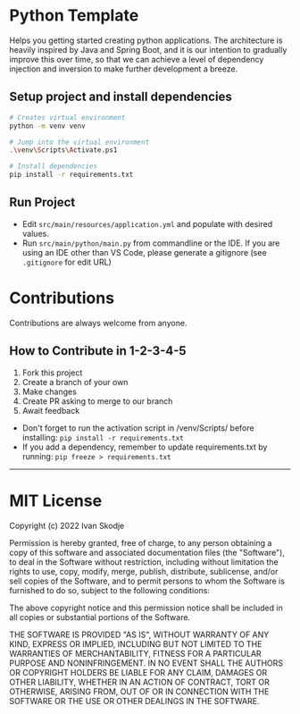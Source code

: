 # Python Template

Helps you getting started creating python applications. The architecture is heavily inspired by Java and Spring Boot, and it is our intention to gradually improve this over time, so that we can achieve a level of dependency injection and inversion to make further development a breeze.

## Setup project and install dependencies

```bash
# Creates virtual environment
python -m venv venv 

# Jump into the virtual environment
.\venv\Scripts\Activate.ps1

# Install dependencies
pip install -r requirements.txt
```

## Run Project

- Edit `src/main/resources/application.yml` and populate with desired values.  
- Run `src/main/python/main.py` from commandline or the IDE. If you are using an IDE other than VS Code, please generate a gitignore (see `.gitignore` for edit URL)

# Contributions

Contributions are always welcome from anyone. 

## How to Contribute in 1-2-3-4-5

1. Fork this project
2. Create a branch of your own
3. Make changes
4. Create PR asking to merge to our branch
5. Await feedback

- Don't forget to run the activation script in /venv/Scripts/ before installing: `pip install -r requirements.txt`  
- If you add a dependency, remember to update requirements.txt by running: `pip freeze > requirements.txt`  

----

# MIT License

Copyright (c) 2022 Ivan Skodje

Permission is hereby granted, free of charge, to any person obtaining a copy
of this software and associated documentation files (the "Software"), to deal
in the Software without restriction, including without limitation the rights
to use, copy, modify, merge, publish, distribute, sublicense, and/or sell
copies of the Software, and to permit persons to whom the Software is
furnished to do so, subject to the following conditions:

The above copyright notice and this permission notice shall be included in all
copies or substantial portions of the Software.

THE SOFTWARE IS PROVIDED "AS IS", WITHOUT WARRANTY OF ANY KIND, EXPRESS OR
IMPLIED, INCLUDING BUT NOT LIMITED TO THE WARRANTIES OF MERCHANTABILITY,
FITNESS FOR A PARTICULAR PURPOSE AND NONINFRINGEMENT. IN NO EVENT SHALL THE
AUTHORS OR COPYRIGHT HOLDERS BE LIABLE FOR ANY CLAIM, DAMAGES OR OTHER
LIABILITY, WHETHER IN AN ACTION OF CONTRACT, TORT OR OTHERWISE, ARISING FROM,
OUT OF OR IN CONNECTION WITH THE SOFTWARE OR THE USE OR OTHER DEALINGS IN THE
SOFTWARE.